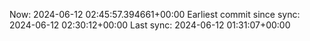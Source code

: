 Now: 2024-06-12 02:45:57.394661+00:00 Earliest commit since sync: 2024-06-12 02:30:12+00:00 Last sync: 2024-06-12 01:31:07+00:00
